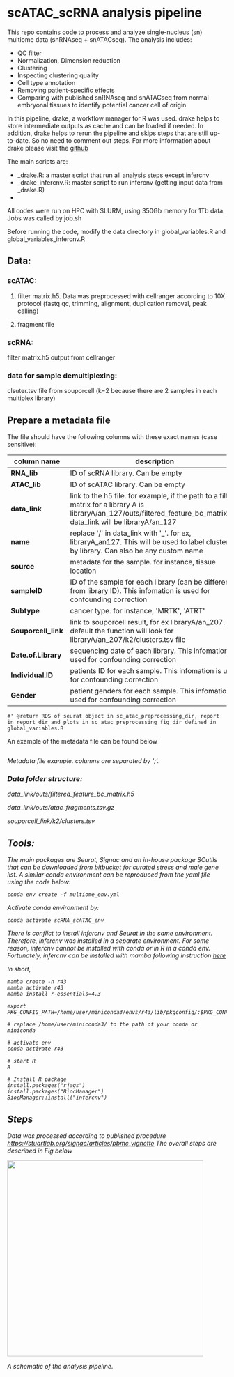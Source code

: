 # scATAC_scRNA analysis pipeline
This repo contains code to process and analyze single-nucleus (sn) multiome data (snRNAseq + snATACseq). The analysis includes:
- QC filter 
- Normalization, Dimension reduction
- Clustering 
- Inspecting clustering quality
- Cell type annotation
- Removing patient-specific effects
- Comparing with published snRNAseq and snATACseq from normal embryonal tissues to identify potential cancer cell of origin

In this pipeline, drake, a workflow manager for R was used. drake helps to store intermediate outputs as cache and can be loaded if needed. In addition, drake helps to rerun the pipeline and skips steps that are still up-to-date. So no need to comment out steps. For more information about drake please visit the [github](https://github.com/ropensci/drake)

The main scripts are:
-  _drake.R: a master script that run all analysis steps except infercnv 
- _drake_infercnv.R: master script to run infercnv (getting input data from _drake.R)
- 
All codes were run on HPC with SLURM, using 350Gb memory for 1Tb data. Jobs was called by job.sh

Before running the code, modify the data directory in global_variables.R and global_variables_infercnv.R 

## Data:
### scATAC:

1. filter matrix.h5. Data was preprocessed with cellranger according to 10X protocol (fastq qc, trimming, alignment, duplication removal, peak calling)

2. fragment file
### scRNA:

filter matrix.h5 output from cellranger

### data for sample demultiplexing:
clsuter.tsv file from souporcell (k=2 because there are 2 samples in each multiplex library) 
## Prepare a metadata file

The file should have the following columns with these exact names (case sensitive): 
  
  | **column name**| **description**|
  |------------|------------|
  |**RNA_lib**|ID of scRNA library. Can be empty|
  |**ATAC_lib**| ID of scATAC library. Can be empty|
  |**data_link**| link to the h5 file. for example, if the path to a filter matrix for a library A is libraryA/an_127/outs/filtered_feature_bc_matrix.h5, data_link will be libraryA/an_127|
  |**name**| replace '/' in data_link with '_'. for ex, libraryA_an127. This will be used to label clusters by library. Can also be any custom name|
  |**source**| metadata for the sample. for instance, tissue location|
  |**sampleID**| ID of the sample for each library (can be different from library ID). This infomation is used for confounding correction|
  |**Subtype**| cancer type. for instance, 'MRTK', 'ATRT'|
  |**Souporcell_link**| link to souporcell result, for ex libraryA/an_207. By default the function will look for libraryA/an_207/k2/clusters.tsv file| 
  |**Date.of.Library**| sequencing date of each library. This infomation is used for confounding correction|
  |**Individual.ID**| patients ID for each sample. This infomation is used for confounding correction| 
  |**Gender**| patient genders for each sample. This infomation is used for confounding correction|


    #' @return RDS of seurat object in sc_atac_preprocessing_dir, report in report_dir and plots in sc_atac_preprocessing_fig_dir defined in global_variables.R
 
  An example of the metadata file can be found below
<p>
<img src="https://github.com/nhungpham1707/scATAC_scRNA/blob/main/example_metadata_file.png" alt>
</p>

<p>
    <em>Metadata file example. columns are separated by ';'<em>.
        </p>
        
### Data folder structure:

data_link/outs/filtered_feature_bc_matrix.h5

data_link/outs/atac_fragments.tsv.gz

souporcell_link/k2/clusters.tsv  
## Tools:

The main packages are Seurat, Signac and an in-house package SCutils that can be downloaded from [bitbucket](https://bitbucket.org/princessmaximacenter/scutils/src/master/) for curated stress and male gene list. A similar conda environment can be reproduced from the yaml file using the code below:
```
conda env create -f multiome_env.yml
```
Activate conda environment by: 
```
conda activate scRNA_scATAC_env
```
 
There is conflict to install infercnv and Seurat in the same environment. Therefore, infercnv was installed in a separate environment. For some reason, infercnv cannot be installed with conda or in R in a conda env. Fortunately, infercnv can be installed with mamba following instruction [here](https://gist.github.com/hiraksarkar/28824d9943309544a454c595ac0441f7)

In short, 
```
mamba create -n r43
mamba activate r43
mamba install r-essentials=4.3

export PKG_CONFIG_PATH=/home/user/miniconda3/envs/r43/lib/pkgconfig/:$PKG_CONFIG_PATH

# replace /home/user/miniconda3/ to the path of your conda or miniconda 

# activate env 
conda activate r43 

# start R
R

# Install R package
install.packages("rjags")
install.packages("BiocManager")
BiocManager::install("infercnv")
```

## Steps
Data was processed according to published procedure  https://stuartlab.org/signac/articles/pbmc_vignette 
The overall steps are described in Fig below
<p>
<img src="https://github.com/nhungpham1707/clean_code_bu/blob/main/github_fig/pipeline.drawio.png" width="450" alt>
</p>
<p>
    <em>A schematic of the analysis pipeline<em>.
        </p>

